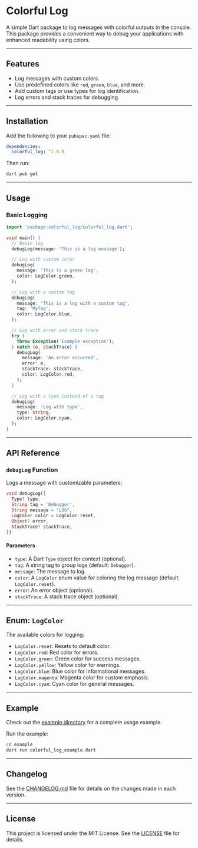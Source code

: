 # Colorful Log

A simple Dart package to log messages with colorful outputs in the console. This package provides a convenient way to debug your applications with enhanced readability using colors.

---

## Features

- Log messages with custom colors.
- Use predefined colors like `red`, `green`, `blue`, and more.
- Add custom tags or use types for log identification.
- Log errors and stack traces for debugging.

---

## Installation

Add the following to your `pubspec.yaml` file:

```yaml
dependencies:
  colorful_log: ^1.0.0
```

Then run:

```bash
dart pub get
```

---

## Usage

### Basic Logging

```dart
import 'package:colorful_log/colorful_log.dart';

void main() {
  // Basic log
  debugLog(message: 'This is a log message');

  // Log with custom color
  debugLog(
    message: 'This is a green log',
    color: LogColor.green,
  );

  // Log with a custom tag
  debugLog(
    message: 'This is a log with a custom tag',
    tag: 'MyTag',
    color: LogColor.blue,
  );

  // Log with error and stack trace
  try {
    throw Exception('Example exception');
  } catch (e, stackTrace) {
    debugLog(
      message: 'An error occurred',
      error: e,
      stackTrace: stackTrace,
      color: LogColor.red,
    );
  }

  // Log with a type instead of a tag
  debugLog(
    message: 'Log with type',
    type: String,
    color: LogColor.cyan,
  );
}
```

---

## API Reference

### `debugLog` Function

Logs a message with customizable parameters:

```dart
void debugLog({
  Type? type,
  String tag = 'Debugger',
  String message = "LOG",
  LogColor color = LogColor.reset,
  Object? error,
  StackTrace? stackTrace,
})
```

#### Parameters

- `type`: A Dart `Type` object for context (optional).
- `tag`: A string tag to group logs (default: `Debugger`).
- `message`: The message to log.
- `color`: A `LogColor` enum value for coloring the log message (default: `LogColor.reset`).
- `error`: An error object (optional).
- `stackTrace`: A stack trace object (optional).

---

## Enum: `LogColor`

The available colors for logging:

- `LogColor.reset`: Resets to default color.
- `LogColor.red`: Red color for errors.
- `LogColor.green`: Green color for success messages.
- `LogColor.yellow`: Yellow color for warnings.
- `LogColor.blue`: Blue color for informational messages.
- `LogColor.magenta`: Magenta color for custom emphasis.
- `LogColor.cyan`: Cyan color for general messages.

---

## Example

Check out the [example directory](example/) for a complete usage example.

Run the example:

```bash
cd example
dart run colorful_log_example.dart
```

---

## Changelog

See the [CHANGELOG.md](CHANGELOG.md) file for details on the changes made in each version.

---

## License

This project is licensed under the MIT License. See the [LICENSE](LICENSE) file for details.
